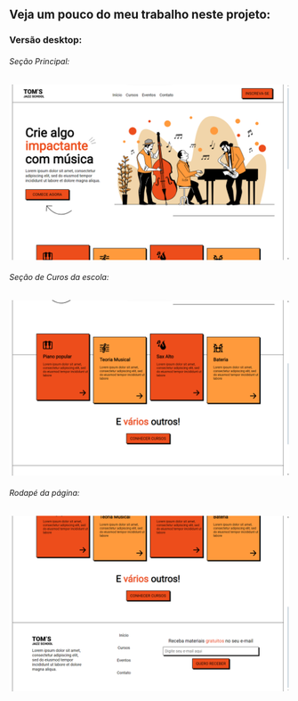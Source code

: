 <h2>Veja um pouco do meu trabalho neste projeto:</h2>
<h3>Versão desktop:</h3>
<h6>Seção Principal:</h6>
<img src="./img/imgReadme/heroSection.png">

<h6>Seção de Curos da escola:</h6>
<img src="./img/imgReadme/coursesSection.png">

<h6>Rodapé da página:</h6>
<img src="./img/imgReadme/footerSection.png">

